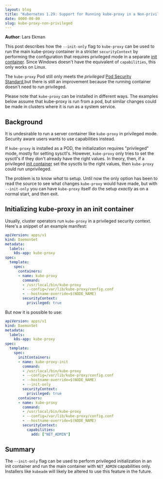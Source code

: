```yaml
---
layout: blog
title: "Kubernetes 1.29: Support for Running kube-proxy in a Non-privileged Container"
date: 0000-00-00
slug: kube-proxy-non-privileged
---
```


**Author**: Lars Ekman

This post describes how the `--init-only` flag to `kube-proxy` can be
used to run the main kube-proxy container in a stricter
`securityContext` by performing the configuration that requires
privileged mode in a separate [init container](
/docs/concepts/workloads/pods/init-containers/). Since
Windows doesn't have the equivalent of `capabilities`, this only works
on Linux.

The `kube-proxy` Pod still only meets the *privileged* [Pod Security
Standard](https://kubernetes.io/docs/concepts/security/pod-security-standards/),but there is still an improvement because the running container doesn't
need to run privileged.

Please note that `kube-proxy` can be installed in different ways. The
examples below assume that kube-proxy is run from a pod, but similar
changes could be made in clusters where it is run as a system service.


## Background

It is undesirable to run a server container like `kube-proxy` in
privileged mode. Security aware users wants to use capabilities instead.

If `kube-proxy` is installed as a POD, the initialization requires
"privileged" mode, mostly for setting sysctl's. However, `kube-proxy`
only tries to set the sysctl's if they don't already have the right
values. In theory, then, if a privileged [init container](/docs/concepts/workloads/pods/init-containers/)
set the sysctls to the right values, then `kube-proxy` could run
unprivileged.

The problem is to know *what* to setup. Until now the only option has
been to read the source to see what changes `kube-proxy` would have
made, but with `--init-only` you can have `kube-proxy` itself do the setup
*exactly* as on a normal start, and then exit.


## Initializing kube-proxy in an init container

Usually, cluster operators run `kube-proxy` in a privileged security context. Here's a snippet of an
example manifest:

```yaml
apiVersion: apps/v1
kind: DaemonSet
metadata:
  labels:
    k8s-app: kube-proxy
spec:
  template:
    spec:
      containers:
      - name: kube-proxy
        command:
        - /usr/local/bin/kube-proxy
        - --config=/var/lib/kube-proxy/config.conf
        - --hostname-override=$(NODE_NAME)
        securityContext:
          privileged: true
```

But now it is possible to use:

```yaml
apiVersion: apps/v1
kind: DaemonSet
metadata:
  labels:
    k8s-app: kube-proxy
spec:
  template:
    spec:
      initContainers:
      - name: kube-proxy-init
        command:
        - /usr/local/bin/kube-proxy
        - --config=/var/lib/kube-proxy/config.conf
        - --hostname-override=$(NODE_NAME)
        - --init-only
        securityContext:
          privileged: true
      containers:
      - name: kube-proxy
        command:
        - /usr/local/bin/kube-proxy
        - --config=/var/lib/kube-proxy/config.conf
        - --hostname-override=$(NODE_NAME)
        securityContext:
          capabilities:
            add: ["NET_ADMIN"]
```



## Summary

The `--init-only` flag can be used to perform privileged
initialization in an init container and run the main container with
`NET_ADMIN` capabilities only. Installers like `kubeadm` will likely be
altered to use this feature in the future.
